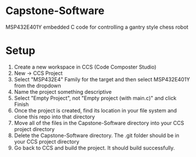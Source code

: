 # Capstone-Software
MSP432E401Y embedded C code for controlling a gantry style chess robot

# Setup
1. Create a new workspace in CCS (Code Composter Studio)
2. New -> CCS Project
3. Select "MSP432E4" Family for the target and then select MSP432E401Y from the dropdown
4. Name the project something descriptive
5. Select "Empty Project", not "Empty project (with main.c)" and click Finish
6. Once the project is created, find its location in your file system and clone this repo into that directory
7. Move all of the files in the Capstone-Software directory into your CCS project directory
8. Delete the Capstone-Software directory. The .git folder should be in your CCS project directory
9. Go back to CCS and build the project. It should build successfully. 
